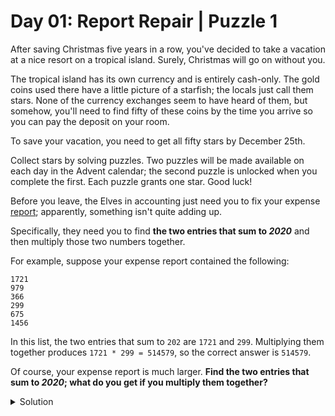 # Day 01: Report Repair | Puzzle 1
After saving Christmas five years in a row, you've decided to take a vacation at a nice resort on a tropical island. Surely, Christmas will go on without you.

The tropical island has its own currency and is entirely cash-only. The gold coins used there have a little picture of a starfish; the locals just call them stars. None of the currency exchanges seem to have heard of them, but somehow, you'll need to find fifty of these coins by the time you arrive so you can pay the deposit on your room.

To save your vacation, you need to get all fifty stars by December 25th.

Collect stars by solving puzzles. Two puzzles will be made available on each day in the Advent calendar; the second puzzle is unlocked when you complete the first. Each puzzle grants one star. Good luck!

Before you leave, the Elves in accounting just need you to fix your expense [report](https://raw.githubusercontent.com/joanrodriguezhe/adventofcode2020/main/day01/input.txt); apparently, something isn't quite adding up.

Specifically, they need you to find **the two entries that sum to _2020_** and then multiply those two numbers together.

For example, suppose your expense report contained the following:


```
1721
979
366
299
675
1456
```

In this list, the two entries that sum to ```202``` are ```1721``` and ```299```. Multiplying them together produces ```1721 * 299 = 514579```, so the correct answer is ```514579```.

Of course, your expense report is much larger. **Find the two entries that sum to _2020_; what do you get if you multiply them together?**

<Details>
<Summary>Solution</Summary>

Your puzzle answer was ```955584```.

</Details>